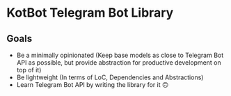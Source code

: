 # KotBot Telegram Bot Library

## Goals

- Be a minimally opinionated (Keep base models as close to Telegram Bot API as possible, but provide abstraction for productive development on top of it)
- Be lightweight (In terms of LoC, Dependencies and Abstractions)
- Learn Telegram Bot API by writing the library for it 🙃
